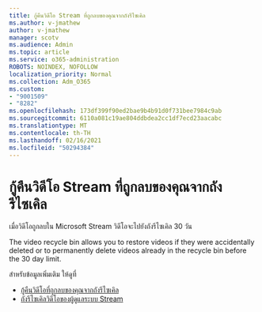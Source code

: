 ```yaml
---
title: กู้คืนวิดีโอ Stream ที่ถูกลบของคุณจากถังรีไซเคิล
ms.author: v-jmathew
author: v-jmathew
manager: scotv
ms.audience: Admin
ms.topic: article
ms.service: o365-administration
ROBOTS: NOINDEX, NOFOLLOW
localization_priority: Normal
ms.collection: Adm_O365
ms.custom:
- "9001509"
- "8282"
ms.openlocfilehash: 173df399f90ed2bae9b4b91d0f731bee7984c9ab
ms.sourcegitcommit: 6110a081c19ae804ddbdea2cc1df7ecd23aacabc
ms.translationtype: MT
ms.contentlocale: th-TH
ms.lasthandoff: 02/16/2021
ms.locfileid: "50294384"
---
```

# <a name="recover-your-deleted-stream-videos-from-the-recycle-bin"></a>กู้คืนวิดีโอ Stream ที่ถูกลบของคุณจากถังรีไซเคิล

เมื่อวิดีโอถูกลบใน Microsoft Stream วิดีโอจะไปยังถังรีไซเคิล 30 วัน

The video recycle bin allows you to restore videos if they were accidentally deleted or to permanently delete videos already in the recycle bin before the 30 day limit.

สำหรับข้อมูลเพิ่มเติม ให้ดูที่

- [กู้คืนวิดีโอที่ถูกลบของคุณจากถังรีไซเคิล](https://docs.microsoft.com/stream/portal-my-recycle-bin)
- [ถังรีไซเคิลวิดีโอของผู้ดูแลระบบ Stream](https://docs.microsoft.com/stream/admin-recycle-bin)
